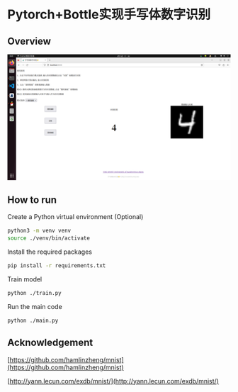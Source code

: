 # Pytorch+Bottle实现手写体数字识别

## Overview
![image](./assets/images/image.png)

## How to run
Create a Python virtual environment (Optional)
```bash
python3 -m venv venv
source ./venv/bin/activate
```
Install the required packages
```bash
pip install -r requirements.txt
```
Train model
```bash
python ./train.py
```
Run the main code
```bash
python ./main.py
```

## Acknowledgement
[https://github.com/hamlinzheng/mnist](https://github.com/hamlinzheng/mnist)

[http://yann.lecun.com/exdb/mnist/](http://yann.lecun.com/exdb/mnist/)
